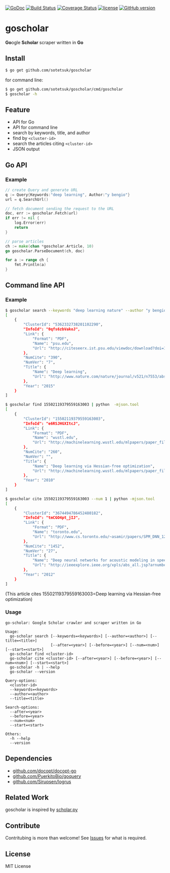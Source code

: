[![GoDoc](https://godoc.org/github.com/sotetsuk/goscholar?status.svg)](https://godoc.org/github.com/sotetsuk/goscholar)
[![Build Status](https://travis-ci.org/sotetsuk/goscholar.svg?branch=master)](https://travis-ci.org/sotetsuk/goscholar)
[![Coverage Status](https://coveralls.io/repos/github/sotetsuk/goscholar/badge.svg?branch=master)](https://coveralls.io/github/sotetsuk/goscholar?branch=master)
[![license](https://img.shields.io/github/license/mashape/apistatus.svg?maxAge=2592000)]()
[![GitHub version](https://badge.fury.io/gh/sotetsuk%2Fgoscholar.svg)](https://badge.fury.io/gh/sotetsuk%2Fgoscholar)

# goscholar
**Go**ogle **Scholar** scraper written in **Go**


## Install

```sh
$ go get github.com/sotetsuk/goscholar
```

for command line:
 
```sh
$ go get github.com/sotetsuk/goscholar/cmd/goscholar
$ goscholar -h
```

## Feature

- API for Go 
- API for command line
- search by keywords, title, and author
- find by ```<cluster-id>```
- search the articles citing ```<cluster-id>```
- JSON output

## Go API

### Example

```go
// create Query and generate URL
q := Query{Keywords:"deep learning", Author:"y bengio"} 
url = q.SearchUrl()

// fetch document sending the request to the URL
doc, err := goscholar.Fetch(url)
if err != nil {
    log.Error(err)
	return
}

// parse articles
ch := make(chan *goscholar.Article, 10)
go goscholar.ParseDocument(ch, doc)

for a := range ch {
	fmt.Println(a)
}
```

## Command line API

### Example

```sh
$ goscholar search --keywords "deep learning nature" --author "y bengio" --after 2015 --num 1 | python -mjson.tool
[
    {
        "ClusterId": "5362332738201102290",
        "InfoId": "0qfs6zbVakoJ",
        "Link": {
            "Format": "PDF",
            "Name": "psu.edu",
            "Url": "http://citeseerx.ist.psu.edu/viewdoc/download?doi=10.1.1.436.894&rep=rep1&type=pdf"
        },
        "NumCite": "390",
        "NumVer": "7",
        "Title": {
            "Name": "Deep learning",
            "Url": "http://www.nature.com/nature/journal/v521/n7553/abs/nature14539.html"
        },
        "Year": "2015"
    }
] 
```

```sh
$ goscholar find 15502119379559163003 | python  -mjson.tool
[
    {
        "ClusterId": "15502119379559163003",
        "InfoId": "e6RSJHGXItcJ",
        "Link": {
            "Format": "PDF",
            "Name": "wustl.edu",
            "Url": "http://machinelearning.wustl.edu/mlpapers/paper_files/icml2010_Martens10.pdf"
        },
        "NumCite": "260",
        "NumVer": "",
        "Title": {
            "Name": "Deep learning via Hessian-free optimization",
            "Url": "http://machinelearning.wustl.edu/mlpapers/paper_files/icml2010_Martens10.pdf"
        },
        "Year": "2010"
    }
] 
```

```sh
$ goscholar cite 15502119379559163003 --num 1 | python -mjson.tool
[
    {
        "ClusterId": "3674494786452480182",
        "InfoId": "tmCGO4pt_jIJ",
        "Link": {
            "Format": "PDF",
            "Name": "toronto.edu",
            "Url": "http://www.cs.toronto.edu/~asamir/papers/SPM_DNN_12.pdf"
        },
        "NumCite": "1452",
        "NumVer": "27",
        "Title": {
            "Name": "Deep neural networks for acoustic modeling in speech recognition: The shared views of four research groups",
            "Url": "http://ieeexplore.ieee.org/xpls/abs_all.jsp?arnumber=6296526"
        },
        "Year": "2012"
    }
]
```

(This article cites 15502119379559163003=Deep learning via Hessian-free optimization)

### Usage

```
go-scholar: Google Scholar crawler and scraper written in Go

Usage:
  go-scholar search [--keywords=<keywords>] [--author=<author>] [--title=<title>]
                    [--after=<year>] [--before=<year>] [--num=<num>] [--start=<start>]
  go-scholar find <cluster-id>
  go-scholar cite <cluster-id> [--after=<year>] [--before=<year>] [--num=<num>] [--start=<start>]
  go-scholar -h | --help
  go-scholar --version

Query-options:
  <cluster-id>
  --keywords=<keywords>
  --author=<author>
  --title=<title>

Search-options:
  --after=<year>
  --before=<year>
  --num=<num>
  --start=<start>

Others:
  -h --help
  --version
```

## Dependencies

- [github.com/docopt/docopt-go](https://github.com/docopt/docopt-go)
- [github.com/PuerkitoBio/goquery](https://github.com/PuerkitoBio/goquery)
- [github.com/Sirupsen/logrus](https://github.com/PuerkitoBio/goquery)

## Related Work
goscholar is inspired by [scholar.py](https://github.com/ckreibich/scholar.py)

## Contribute
Contritubing is more than welcome! See [Issues](https://github.com/sotetsuk/goscholar/issues) for what is required.

## License
MIT License
